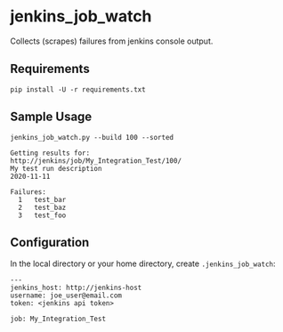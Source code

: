 # jenkins_job_watch

Collects (scrapes) failures from jenkins console output.

## Requirements

`pip install -U -r requirements.txt`

## Sample Usage

```
jenkins_job_watch.py --build 100 --sorted

Getting results for:
http://jenkins/job/My_Integration_Test/100/
My test run description
2020-11-11

Failures:
  1   test_bar
  2   test_baz
  3   test_foo
```

## Configuration

In the local directory or your home directory, create `.jenkins_job_watch`:

```
---
jenkins_host: http://jenkins-host
username: joe_user@email.com
token: <jenkins api token>

job: My_Integration_Test
```
